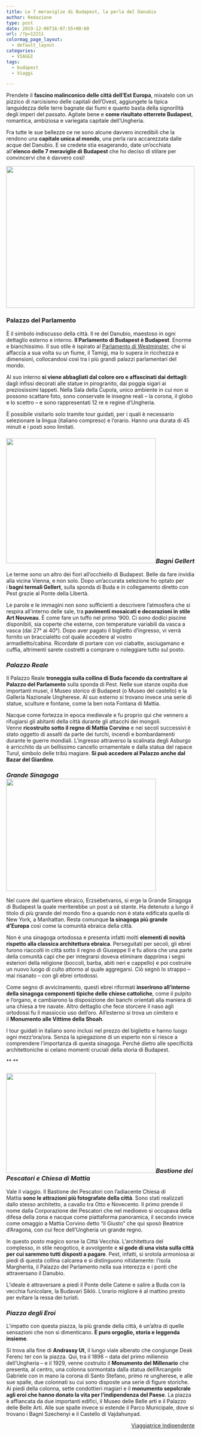 ```yaml
---
title: Le 7 meraviglie di Budapest, la perla del Danubio
author: Redazione
type: post
date: 2019-12-06T16:07:55+00:00
url: /?p=12211
colormag_page_layout:
  - default_layout
categories:
  - VIAGGI
tags:
  - budapest
  - Viaggi

---
```

Prendete il **fascino malinconico delle città dell’Est Europa**, mixatelo con un pizzico di narcisismo delle capitali dell’Ovest, aggiungete la tipica languidezza delle terre bagnate dai fiumi e quanto basta della signorilità degli imperi del passato. Agitate bene e **come risultato otterrete Budapest**, romantica, ambiziosa e variegata capitale dell’Ungheria.

Fra tutte le sue bellezze ce ne sono alcune davvero incredibili che la rendono una **capitale unica al mondo**, una perla rara accarezzata dalle acque del Danubio. E se credete stia esagerando, date un’occhiata all’**elenco delle 7 meraviglie di** **Budapest** che ho deciso di stilare per convincervi che è davvero così!

<img decoding="async" loading="lazy" class="aligncenter wp-image-12214 " src="https://progressonline.it/wp-content/uploads/2019/12/copia-parlamento.jpg" alt="" width="503" height="379" /> 

### **Palazzo del Parlamento**

È il simbolo indiscusso della città. Il re del Danubio, maestoso in ogni dettaglio esterno e interno. **Il Parlamento di Budapest è Budapest**. Enorme e bianchissimo. Il suo stile è ispirato al [Parlamento di Westminster][1], che si affaccia a sua volta su un fiume, il Tamigi, ma lo supera in ricchezza e dimensioni, collocandosi così tra i più grandi palazzi parlamentari del mondo.

Al suo interno **si viene abbagliati dal colore oro e affascinati dai dettagli**: dagli infissi decorati alle statue in pirogranito, dai poggia sigari ai preziosissimi tappeti. Nella Sala della Cupola, unico ambiente in cui non si possono scattare foto, sono conservate le insegne reali – la corona, il globo e lo scettro – e sono rappresentati 12 re e regine d’Ungheria.

È possibile visitarlo solo tramite tour guidati, per i quali è necessario selezionare la lingua (italiano compreso) e l’orario. Hanno una durata di 45 minuti e i posti sono limitati.

### _<img decoding="async" loading="lazy" class="alignleft wp-image-12216" src="https://progressonline.it/wp-content/uploads/2019/12/copia-terme-300x250.jpg" alt="" width="400" height="334" />Bagni Gellert_

Le terme sono un altro dei fiori all’occhiello di Budapest. Belle da fare invidia alla vicina Vienna, e non solo. Dopo un’accurata selezione ho optato per i **bagni termali Gellert**, sulla sponda di Buda e in collegamento diretto con Pest grazie al Ponte della Libertà.

Le parole e le immagini non sono sufficienti a descrivere l’atmosfera che si respira all’interno delle sale, tra **pavimenti mosaicati e decorazioni in stile Art Nouveau**. È come fare un tuffo nel primo ‘900. Ci sono dodici piscine disponibili, sia coperte che esterne, con temperature variabili da vasca a vasca (dai 27° ai 40°). Dopo aver pagato il biglietto d’ingresso, vi verrà fornito un braccialetto col quale accedere al vostro armadietto/cabina. Ricordate di portare con voi ciabatte, asciugamano e cuffia, altrimenti sarete costretti a comprare o noleggiare tutto sul posto.

### _Palazzo Reale_

Il Palazzo Reale **troneggia sulla collina di Buda facendo da contraltare al Palazzo del Parlamento** sulla sponda di Pest. Nelle sue stanze ospita due importanti musei, il Museo storico di Budapest (o Museo del castello) e la Galleria Nazionale Ungherese. Al suo esterno si trovano invece una serie di statue, sculture e fontane, come la ben nota Fontana di Mattia.

Nacque come fortezza in epoca medievale e fu proprio qui che vennero a rifugiarsi gli abitanti della città durante gli attacchi dei mongoli. Venne **ricostruito sotto il regno di Mattia Corvino** e nei secoli successivi è stato oggetto di assalti da parte dei turchi, incendi e bombardamenti durante le guerre mondiali. L’ingresso attraverso la scalinata degli Asburgo è arricchito da un bellissimo cancello ornamentale e dalla statua del rapace Turul, simbolo delle tribù magiare. **Si può accedere al Palazzo anche dal Bazar del Giardino**.

### _Grande Sinagoga<img decoding="async" loading="lazy" class="alignright wp-image-12215" src="https://progressonline.it/wp-content/uploads/2019/12/copia-sinagoga-300x225.jpg" alt="" width="400" height="300" />_

Nel cuore del quartiere ebraico, Erzsebetvaros, si erge la Grande Sinagoga di Budapest la quale meriterebbe un post a sé stante. Ha detenuto a lungo il titolo di più grande del mondo fino a quando non è stata edificata quella di New York, a Manhattan. Resta comunque **la sinagoga più grande d’Europa** così come la comunità ebraica della città.

Non è una sinagoga ortodossa e presenta infatti molti **elementi di novità rispetto alla classica architettura ebraica**. Perseguitati per secoli, gli ebrei furono riaccolti in città sotto il regno di Giuseppe II e fu allora che una parte della comunità capì che per integrarsi doveva eliminare dapprima i segni esteriori della religione (boccoli, barba, abiti neri e cappello) e poi costruire un nuovo luogo di culto attorno al quale aggregarsi. Ciò segnò lo strappo – mai risanato – con gli ebrei ortodossi.

Come segno di avvicinamento, questi ebrei riformati **inserirono all’interno della sinagoga componenti tipiche delle chiese cattoliche**, come il pulpito e l’organo, e cambiarono la disposizione dei banchi orientati alla maniera di una chiesa a tre navate. Altro dettaglio che fece storcere il naso agli ortodossi fu il massiccio uso dell’oro. All’esterno si trova un cimitero e il **Monumento alle Vittime della Shoah**.

I tour guidati in italiano sono inclusi nel prezzo del biglietto e hanno luogo ogni mezz’ora/ora. Senza la spiegazione di un esperto non si riesce a comprendere l’importanza di questa sinagoga. Perché dietro alle specificità architettoniche si celano momenti cruciali della storia di Budapest.

** **

### _<img decoding="async" loading="lazy" class="alignleft wp-image-12212" src="https://progressonline.it/wp-content/uploads/2019/12/copia-chiesa-di-mattia-300x200.jpg" alt="" width="400" height="267" />Bastione dei Pescatori e Chiesa di Mattia_

Vale il viaggio. Il Bastione dei Pescatori con l’adiacente Chiesa di Mattia **sono le attrazioni più fotografate della città**. Sono stati realizzati dallo stesso architetto, a cavallo tra Otto e Novecento. Il primo prende il nome dalla Corporazione dei Pescatori che nel medioevo si occupava della difesa della zona e nacque come piattaforma panoramica, il secondo invece come omaggio a Mattia Corvino detto “il Giusto” che qui sposò Beatrice d’Aragona, con cui fece dell’Ungheria un grande regno.

In questo posto magico sorse la Città Vecchia. L’architettura del complesso, in stile neogotico, è avvolgente e **si gode di una vista sulla città per cui saremmo tutti disposti a pagare**. Pest, infatti, si srotola armoniosa ai piedi di questa collina calcarea e si distinguono nitidamente: l’isola Margherita, il Palazzo del Parlamento nella sua interezza e i ponti che attraversano il Danubio.

L’ideale è attraversare a piedi il Ponte delle Catene e salire a Buda con la vecchia funicolare, la Budavari Sikló. L’orario migliore è al mattino presto per evitare la ressa dei turisti.

### _Piazza degli Eroi_

L’impatto con questa piazza, la più grande della città, è un’altra di quelle sensazioni che non si dimenticano. **È puro orgoglio, storia e leggenda insieme**.

Si trova alla fine di **Andrassy Ut**, il lungo viale alberato che congiunge Deak Ferenc ter con la piazza. Qui, tra il 1896 – data del primo millennio dell’Ungheria – e il 1929, venne costruito il **Monumento del Millenario** che presenta, al centro, una colonna sormontata dalla statua dell’Arcangelo Gabriele con in mano la corona di Santo Stefano, primo re ungherese, e alle sue spalle, due colonnati su cui sono disposte una serie di figure storiche. Ai piedi della colonna, sette condottieri magiari e il **monumento sepolcrale agli eroi che hanno donato la vita per l’indipendenza del Paese**. La piazza è affiancata da due importanti edifici, il Museo delle Belle arti e il Palazzo delle Belle Arti. Alle sue spalle invece si estende il Parco Municipale, dove si trovano i Bagni Szechenyi e il Castello di Vajdahunyad.

<p style="text-align: right;">
  <a href="https://viaggiatriceindipendente.com/">Viaggiatrice Indipendente</a>
</p>

 [1]: https://viaggiatriceindipendente.com/2018/04/23/londra-prima-volta/